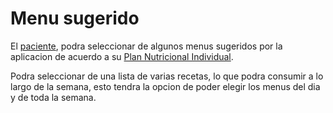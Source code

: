 # Menu sugerido

El [paciente](paciente.md), podra seleccionar de algunos menus sugeridos por la aplicacion de acuerdo a su [Plan Nutricional Individual](Plan.md).

Podra seleccionar de una lista de varias recetas, lo que podra consumir a lo largo de la semana, esto tendra la opcion de poder elegir los menus del dia y de toda la semana.


